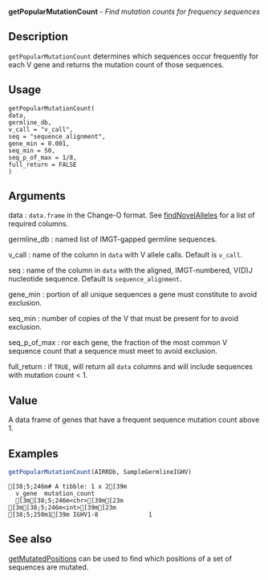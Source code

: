 **getPopularMutationCount** - *Find mutation counts for frequency sequences*

Description
--------------------

`getPopularMutationCount` determines which sequences occur frequently
for each V gene and returns the mutation count of those sequences.


Usage
--------------------
```
getPopularMutationCount(
data,
germline_db,
v_call = "v_call",
seq = "sequence_alignment",
gene_min = 0.001,
seq_min = 50,
seq_p_of_max = 1/8,
full_return = FALSE
)
```

Arguments
-------------------

data
:   `data.frame` in the Change-O format. See
[findNovelAlleles](findNovelAlleles.md) for a list of required
columns.

germline_db
:   named list of IMGT-gapped germline sequences.

v_call
:   name of the column in `data` with V allele calls. 
Default is `v_call`.

seq
:   name of the column in `data` with the 
aligned, IMGT-numbered, V(D)J nucleotide sequence.
Default is `sequence_alignment`.

gene_min
:   portion of all unique sequences a gene must
constitute to avoid exclusion.

seq_min
:   number of copies of the V that must be present for
to avoid exclusion.

seq_p_of_max
:   ror each gene, the fraction of the most common V sequence
count that a sequence must meet to avoid exclusion.

full_return
:   if `TRUE`, will return all `data` columns and
will include sequences with mutation count < 1.




Value
-------------------

A data frame of genes that have a frequent sequence mutation count
above 1.



Examples
-------------------

```R
getPopularMutationCount(AIRRDb, SampleGermlineIGHV)
```


```
[38;5;246m# A tibble: 1 x 2[39m
  v_gene  mutation_count
  [3m[38;5;246m<chr>[39m[23m            [3m[38;5;246m<int>[39m[23m
[38;5;250m1[39m IGHV1-8              1

```



See also
-------------------

[getMutatedPositions](getMutatedPositions.md) can be used to find which positions
of a set of sequences are mutated.






